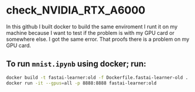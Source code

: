 # check_NVIDIA_RTX_A6000

In this github I built docker to build the same enviroment I runt it on my machine because I want to test if the problem is with my  GPU card or somewhere else. I got the same error. That proofs there is a problem on my GPU card.

## To run ``mnist.ipynb`` using docker; run: 

```bash
docker build -t fastai-learner:old -f Dockerfile.fastai-learner-old .
docker run -it --gpus=all -p 8888:8888 fastai-learner:old
```
